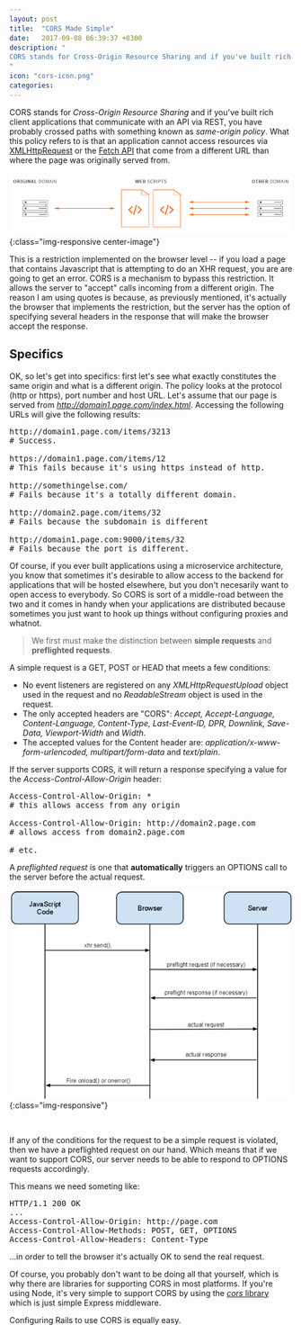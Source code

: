 ```yaml
---
layout: post
title:  "CORS Made Simple"
date:   2017-09-08 06:39:37 +0300
description: "
CORS stands for Cross-Origin Resource Sharing and if you've built rich client applications that communicate with an API via REST, you have probably crossed paths with something known as <i>same-origin policy</i>. What this policy refers to is that an application cannot access resources via XMLHttpRequest that come from a different URL than where the page was originally served from. This is a restriction implemented on the browser level - if you load a page that contains Javascript that is attempting to do an XHR request, you are are going to get an error...
"
icon: "cors-icon.png"
categories:
---
```

CORS stands for *Cross-Origin Resource Sharing* and if you've built rich client applications that communicate with an API via REST, you have probably crossed paths with something known as *same-origin policy*. What this policy refers to is that an application cannot access resources via [XMLHttpRequest](https://www.w3schools.com/xml/xml_http.asp) or the [Fetch API](https://developers.google.com/web/updates/2015/03/introduction-to-fetch) that come from a different URL than where the page was originally served from. 

![image-title-here](/images/cors.png){:class="img-responsive center-image"}

This is a restriction implemented on the browser level  -- if you load a page that contains Javascript that is attempting to do an XHR request, you are are going to get an error. CORS is a mechanism to bypass this restriction. It allows the server to "accept" calls incoming from a different origin. The reason I am using quotes is because, as previously mentioned, it's actually the browser that implements the restriction, but the server has the option of specifying several headers in the response that will make the browser accept the response.

## Specifics
OK, so let's get into specifics: first let's see what exactly constitutes the same origin and what is a different origin. The policy looks at the protocol (http or https), port number and host URL. Let's assume that our page is served from *http://domain1.page.com/index.html*. Accessing the following URLs will give the following results:

<pre>
http://domain1.page.com/items/3213
# Success.

https://domain1.page.com/items/12
# This fails because it's using https instead of http.

http://somethingelse.com/
# Fails because it's a totally different domain.

http://domain2.page.com/items/32
# Fails because the subdomain is different

http://domain1.page.com:9000/items/32
# Fails because the port is different.
</pre>

Of course, if you ever built applications using a microservice architecture, you know that sometimes it's desirable to allow access to the backend for applications that will be hosted elsewhere, but you don't necesarily want to open access to everybody. So CORS is sort of a middle-road between the two and it comes in handy when your applications are distributed because sometimes you just want to hook up things without configuring proxies and whatnot.

<blockquote>
We first must make the distinction between <b>simple requests</b> and <b>preflighted requests</b>.
</blockquote>

A simple request is a GET, POST or HEAD that meets a few conditions:

* No event listeners are registered on any *XMLHttpRequestUpload* object used in the request and no *ReadableStream* object is used in the request.
* The only accepted headers are "CORS": *Accept, Accept-Language, Content-Language, Content-Type, Last-Event-ID, DPR, Downlink, Save-Data, Viewport-Width* and *Width*.
* The accepted values for the Content header are: *application/x-www-form-urlencoded, multipart/form-data* and *text/plain*.

If the server supports CORS, it will return a response specifying a value for the *Access-Control-Allow-Origin* header:

<pre>
Access-Control-Allow-Origin: *
# this allows access from any origin

Access-Control-Allow-Origin: http://domain2.page.com
# allows access from domain2.page.com

# etc.
</pre>

A *preflighted request* is one that **automatically** triggers an OPTIONS call to the server before the actual request. 

![image-title-here](/images/cors_flow.png){:class="img-responsive"}

<br />

If any of the conditions for the request to be a simple request is violated, then we have a preflighted request on our hand. Which means that if we want to support CORS, our server needs to be able to respond to OPTIONS requests accordingly.

This means we need someting like:

<pre>
HTTP/1.1 200 OK
...
Access-Control-Allow-Origin: http://page.com
Access-Control-Allow-Methods: POST, GET, OPTIONS
Access-Control-Allow-Headers: Content-Type
</pre>

...in order to tell the browser it's actually OK to send the real request.

Of course, you probably don't want to be doing all that yourself, which is why there are libraries for supporting CORS in most platforms. If you're using Node, it's very simple to support CORS by using the [*cors* library](https://www.npmjs.com/package/cors) which is just simple Express middleware.

Configuring Rails to use CORS is equally easy.